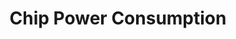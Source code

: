 ---
title: Chip Power Consumption
name: chip_power_consumption
category: chip
explanation: "This `chip` shows you the electric consumption from a sensor. Configurable to show power (kWh) or price (currency)."
image_path: "/assets/images/power_consumption.png"
internal: false
generator_install: true
generator_example: true
generator_button: true
variables:
  - name: ulm_chip_electric_consumption
    type: variable
    example: sensor.my_electric_power_consumption
    required: true 
    explanation: "This is your consumed energy. This is the sensor, that shows how many *kWh*s are consumed."
  - name: ulm_chip_electric_price
    type: variable
    example: sensor.my_electric_power_price
    required: true 
    explanation: |-
      This is the price for your consumed energy, if you have such a sensor. This should be a sensor that shows a price in your defined currency. If this variable is not set, the chip shows only the *kWh*s! If this variable is set the chip shows the price for the consumed energy!
yaml: |-
  - type: 'custom:button-card'
    template: chip_power_consumption
    variables:
      ulm_chip_electric_consumption: sensor.my_electric_power_consumption
      ulm_chip_electric_price: sensor.my_electric_power_price
ui: |-
  type: 'custom:button-card'
  template: chip_power_consumption
  variables:
    ulm_chip_electric_consumption: sensor.my_electric_power_consumption
    ulm_chip_electric_price: sensor.my_electric_power_price
code: |-
  chip_power_consumption:
    template: chips
    triggers_update:
      - "[[[ variables.ulm_chip_electric_consumption ]]]"
    label: |
      [[[
        var amount = variables.ulm_chip_electric_price != '' ? true : false
  
        if (amount){
          return '⚡ ' +  states[variables.ulm_chip_electric_price].state + variables.ulm_currency;
        } else {
          return '⚡ ' +  states[variables.ulm_chip_electric_consumption].state;
        }
      ]]]
---